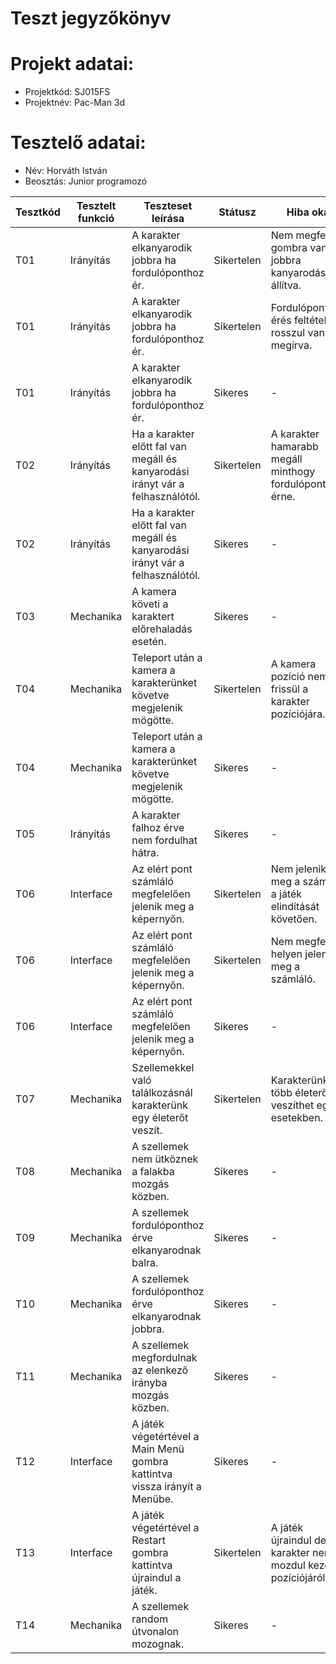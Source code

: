 # Teszt jegyzőkönyv

# Projekt adatai:
- Projektkód: SJ015FS
- Projektnév: Pac-Man 3d

# Tesztelő adatai:
- Név: Horváth István
- Beosztás: Junior programozó

| Tesztkód | Tesztelt funkció | Teszteset leírása                                                              | Státusz    | Hiba oka                                                         | időpont           |
|----------|------------------|--------------------------------------------------------------------------------|------------|------------------------------------------------------------------|-------------------|
| T01      | Irányítás        | A karakter elkanyarodik jobbra ha fordulóponthoz ér.                           | Sikertelen | Nem megfelelő gombra van a jobbra kanyarodás állítva.            | 2021.01.24. 12:00 |
| T01      | Irányítás        | A karakter elkanyarodik jobbra ha fordulóponthoz ér.                           | Sikertelen | Fordulóponthoz érés feltétele rosszul van megírva.               | 2021.01.24. 12:03 |
| T01      | Irányítás        | A karakter elkanyarodik jobbra ha fordulóponthoz ér.                           | Sikeres    | -                                                                | 2021.01.24. 12:05 |
| T02      | Irányítás        | Ha a karakter előtt fal van megáll és kanyarodási irányt vár a felhasználótól. | Sikertelen | A karakter hamarabb megáll minthogy fordulóponthoz érne.         | 2021.01.24. 12:08 |
| T02      | Irányítás        | Ha a karakter előtt fal van megáll és kanyarodási irányt vár a felhasználótól. | Sikeres    | -                                                                | 2021.01.24. 12:12 |
| T03      | Mechanika        | A kamera követi a karaktert előrehaladás esetén.                               | Sikeres    | -                                                                | 2021.01.24. 12:15 |
| T04      | Mechanika        | Teleport után a kamera a karakterünket követve megjelenik mögötte.             | Sikertelen | A kamera pozíció nem frissül a karakter pozíciójára.             | 2021.01.24. 12:20 |
| T04      | Mechanika        | Teleport után a kamera a karakterünket követve megjelenik mögötte.             | Sikeres    | -                                                                | 2021.01.24. 12:24 |
| T05      | Irányítás        | A karakter falhoz érve nem fordulhat hátra.                                    | Sikeres    | -                                                                | 2021.01.24. 12:28 |
| T06      | Interface        | Az elért pont számláló megfelelően jelenik meg a képernyőn.                    | Sikertelen | Nem jelenik meg a számláló a játék elindítását követően.         | 2021.01.24. 12:31 |
| T06      | Interface        | Az elért pont számláló megfelelően jelenik meg a képernyőn.                    | Sikertelen | Nem megfelelő helyen jelenik meg a számláló.                     | 2021.01.24. 12:35 |
| T06      | Interface        | Az elért pont számláló megfelelően jelenik meg a képernyőn.                    | Sikeres    | -                                                                | 2021.01.24. 12:40 |
| T07      | Mechanika        | Szellemekkel való találkozásnál karakterünk egy életerőt veszít.               | Sikertelen | Karakterünk több életerőt veszíthet egyes esetekben.             | 2021.01.24. 12:50 |
| T08      | Mechanika        | A szellemek nem ütköznek a falakba mozgás közben.                              | Sikeres    | -                                                                | 2021.01.24. 12:56 |
| T09      | Mechanika        | A szellemek fordulóponthoz érve elkanyarodnak balra.                           | Sikeres    | -                                                                | 2021.01.24. 13:05 |
| T10      | Mechanika        | A szellemek fordulóponthoz érve elkanyarodnak jobbra.                          | Sikeres    | -                                                                | 2021.01.24. 13:08 |
| T11      | Mechanika        | A szellemek megfordulnak az elenkező irányba mozgás közben.                    | Sikeres    | -                                                                | 2021.01.24. 13:11 |
| T12      | Interface        | A játék végetértével a Main Menü gombra kattintva vissza irányít a Menübe.     | Sikeres    | -                                                                | 2021.01.24. 13:15 |
| T13      | Interface        | A játék végetértével a Restart gombra kattintva újraindul a játék.             | Sikertelen | A játék újraindul de a karakter nem mozdul kezdeti pozíciójáról. | 2021.01.24. 13:20 |
| T14      | Mechanika        | A szellemek random útvonalon mozognak.                                         | Sikeres    | -                                                                | 2021.01.24. 13:24 |
